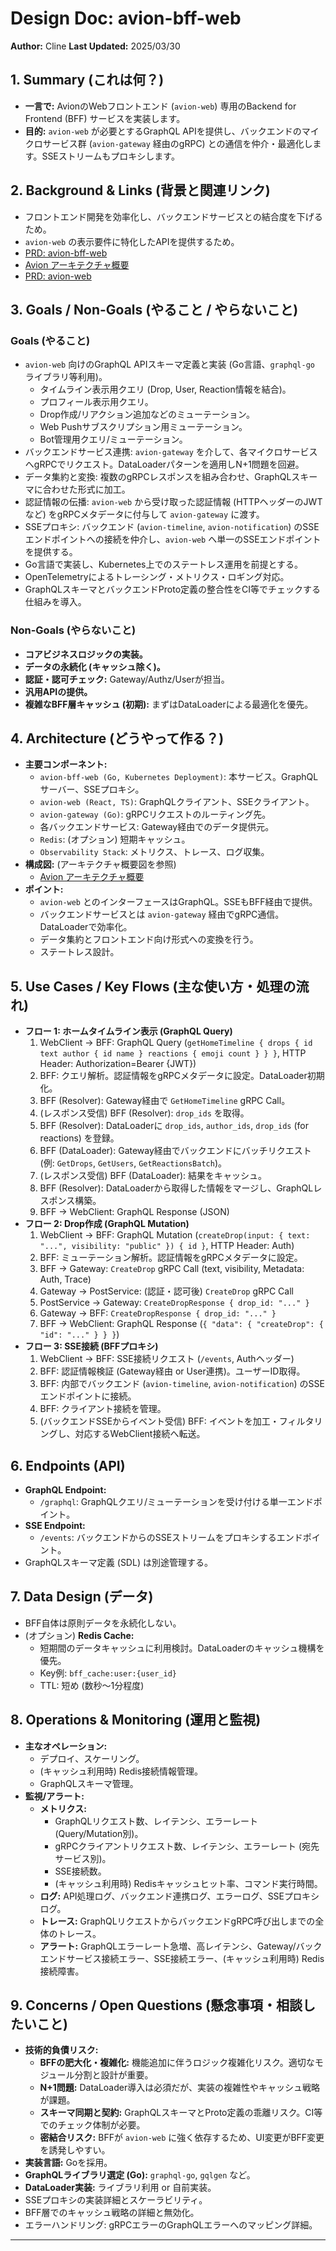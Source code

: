 # Design Doc: avion-bff-web

**Author:** Cline
**Last Updated:** 2025/03/30

## 1. Summary (これは何？)

- **一言で:** AvionのWebフロントエンド (`avion-web`) 専用のBackend for Frontend (BFF) サービスを実装します。
- **目的:** `avion-web` が必要とするGraphQL APIを提供し、バックエンドのマイクロサービス群 (`avion-gateway` 経由のgRPC) との通信を仲介・最適化します。SSEストリームもプロキシします。

## 2. Background & Links (背景と関連リンク)

- フロントエンド開発を効率化し、バックエンドサービスとの結合度を下げるため。
- `avion-web` の表示要件に特化したAPIを提供するため。
- [PRD: avion-bff-web](./prd.md)
- [Avion アーキテクチャ概要](../architecture.md)
- [PRD: avion-web](../avion-web/prd.md)

## 3. Goals / Non-Goals (やること / やらないこと)

### Goals (やること)

- `avion-web` 向けのGraphQL APIスキーマ定義と実装 (Go言語、`graphql-go` ライブラリ等利用)。
    - タイムライン表示用クエリ (Drop, User, Reaction情報を結合)。
    - プロフィール表示用クエリ。
    - Drop作成/リアクション追加などのミューテーション。
    - Web Pushサブスクリプション用ミューテーション。
    - Bot管理用クエリ/ミューテーション。
- バックエンドサービス連携: `avion-gateway` を介して、各マイクロサービスへgRPCでリクエスト。DataLoaderパターンを適用しN+1問題を回避。
- データ集約と変換: 複数のgRPCレスポンスを組み合わせ、GraphQLスキーマに合わせた形式に加工。
- 認証情報の伝播: `avion-web` から受け取った認証情報 (HTTPヘッダーのJWTなど) をgRPCメタデータに付与して `avion-gateway` に渡す。
- SSEプロキシ: バックエンド (`avion-timeline`, `avion-notification`) のSSEエンドポイントへの接続を仲介し、`avion-web` へ単一のSSEエンドポイントを提供する。
- Go言語で実装し、Kubernetes上でのステートレス運用を前提とする。
- OpenTelemetryによるトレーシング・メトリクス・ロギング対応。
- GraphQLスキーマとバックエンドProto定義の整合性をCI等でチェックする仕組みを導入。

### Non-Goals (やらないこと)

- **コアビジネスロジックの実装。**
- **データの永続化 (キャッシュ除く)。**
- **認証・認可チェック:** Gateway/Authz/Userが担当。
- **汎用APIの提供。**
- **複雑なBFF層キャッシュ (初期):** まずはDataLoaderによる最適化を優先。

## 4. Architecture (どうやって作る？)

- **主要コンポーネント:**
    - `avion-bff-web (Go, Kubernetes Deployment)`: 本サービス。GraphQLサーバー、SSEプロキシ。
    - `avion-web (React, TS)`: GraphQLクライアント、SSEクライアント。
    - `avion-gateway (Go)`: gRPCリクエストのルーティング先。
    - 各バックエンドサービス: Gateway経由でのデータ提供元。
    - `Redis`: (オプション) 短期キャッシュ。
    - `Observability Stack`: メトリクス、トレース、ログ収集。
- **構成図:** (アーキテクチャ概要図を参照)
    - [Avion アーキテクチャ概要](../architecture.md)
- **ポイント:**
    - `avion-web` とのインターフェースはGraphQL。SSEもBFF経由で提供。
    - バックエンドサービスとは `avion-gateway` 経由でgRPC通信。DataLoaderで効率化。
    - データ集約とフロントエンド向け形式への変換を行う。
    - ステートレス設計。

## 5. Use Cases / Key Flows (主な使い方・処理の流れ)

- **フロー 1: ホームタイムライン表示 (GraphQL Query)**
    1. WebClient → BFF: GraphQL Query (`getHomeTimeline { drops { id text author { id name } reactions { emoji count } } }`, HTTP Header: Authorization=Bearer {JWT})
    2. BFF: クエリ解析。認証情報をgRPCメタデータに設定。DataLoader初期化。
    3. BFF (Resolver): Gateway経由で `GetHomeTimeline` gRPC Call。
    4. (レスポンス受信) BFF (Resolver): `drop_ids` を取得。
    5. BFF (Resolver): DataLoaderに `drop_ids`, `author_ids`, `drop_ids` (for reactions) を登録。
    6. BFF (DataLoader): Gateway経由でバックエンドにバッチリクエスト (例: `GetDrops`, `GetUsers`, `GetReactionsBatch`)。
    7. (レスポンス受信) BFF (DataLoader): 結果をキャッシュ。
    8. BFF (Resolver): DataLoaderから取得した情報をマージし、GraphQLレスポンス構築。
    9. BFF → WebClient: GraphQL Response (JSON)
- **フロー 2: Drop作成 (GraphQL Mutation)**
    1. WebClient → BFF: GraphQL Mutation (`createDrop(input: { text: "...", visibility: "public" }) { id }`, HTTP Header: Auth)
    2. BFF: ミューテーション解析。認証情報をgRPCメタデータに設定。
    3. BFF → Gateway: `CreateDrop` gRPC Call (text, visibility, Metadata: Auth, Trace)
    4. Gateway → PostService: (認証・認可後) `CreateDrop` gRPC Call
    5. PostService → Gateway: `CreateDropResponse { drop_id: "..." }`
    6. Gateway → BFF: `CreateDropResponse { drop_id: "..." }`
    7. BFF → WebClient: GraphQL Response (`{ "data": { "createDrop": { "id": "..." } } }`)
- **フロー 3: SSE接続 (BFFプロキシ)**
    1. WebClient → BFF: SSE接続リクエスト (`/events`, Authヘッダー)
    2. BFF: 認証情報検証 (Gateway経由 or User連携)。ユーザーID取得。
    3. BFF: 内部でバックエンド (`avion-timeline`, `avion-notification`) のSSEエンドポイントに接続。
    4. BFF: クライアント接続を管理。
    5. (バックエンドSSEからイベント受信) BFF: イベントを加工・フィルタリングし、対応するWebClient接続へ転送。

## 6. Endpoints (API)

- **GraphQL Endpoint:**
    - `/graphql`: GraphQLクエリ/ミューテーションを受け付ける単一エンドポイント。
- **SSE Endpoint:**
    - `/events`: バックエンドからのSSEストリームをプロキシするエンドポイント。
- GraphQLスキーマ定義 (SDL) は別途管理する。

## 7. Data Design (データ)

- BFF自体は原則データを永続化しない。
- (オプション) **Redis Cache:**
    - 短期間のデータキャッシュに利用検討。DataLoaderのキャッシュ機構を優先。
    - Key例: `bff_cache:user:{user_id}`
    - TTL: 短め (数秒〜1分程度)

## 8. Operations & Monitoring (運用と監視)

- **主なオペレーション:**
    - デプロイ、スケーリング。
    - (キャッシュ利用時) Redis接続情報管理。
    - GraphQLスキーマ管理。
- **監視/アラート:**
    - **メトリクス:**
        - GraphQLリクエスト数、レイテンシ、エラーレート (Query/Mutation別)。
        - gRPCクライアントリクエスト数、レイテンシ、エラーレート (宛先サービス別)。
        - SSE接続数。
        - (キャッシュ利用時) Redisキャッシュヒット率、コマンド実行時間。
    - **ログ:** API処理ログ、バックエンド連携ログ、エラーログ、SSEプロキシログ。
    - **トレース:** GraphQLリクエストからバックエンドgRPC呼び出しまでの全体のトレース。
    - **アラート:** GraphQLエラーレート急増、高レイテンシ、Gateway/バックエンドサービス接続エラー、SSE接続エラー、(キャッシュ利用時) Redis接続障害。

## 9. Concerns / Open Questions (懸念事項・相談したいこと)

- **技術的負債リスク:**
    - **BFFの肥大化・複雑化:** 機能追加に伴うロジック複雑化リスク。適切なモジュール分割と設計が重要。
    - **N+1問題:** DataLoader導入は必須だが、実装の複雑性やキャッシュ戦略が課題。
    - **スキーマ同期と契約:** GraphQLスキーマとProto定義の乖離リスク。CI等でのチェック体制が必要。
    - **密結合リスク:** BFFが `avion-web` に強く依存するため、UI変更がBFF変更を誘発しやすい。
- **実装言語:** Goを採用。
- **GraphQLライブラリ選定 (Go):** `graphql-go`, `gqlgen` など。
- **DataLoader実装:** ライブラリ利用 or 自前実装。
- SSEプロキシの実装詳細とスケーラビリティ。
- BFF層でのキャッシュ戦略の詳細と無効化。
- エラーハンドリング: gRPCエラーのGraphQLエラーへのマッピング詳細。

---
